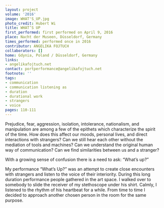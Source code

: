 ```yaml
---
layout: project
volume: '2016'
image: WHAT'S_UP.jpg
photo_credit: Hubert Wi
title: WHAT’S UP
first_performed: first performed on April 9, 2016
place: Nacht der Museen, Düsseldorf, Germany
times_performed: performed once in 2016
contributor: ANGELIKA FOJTUCH
collaborators: []
home: Gdynia, Poland / Düsseldorf, Germany
links:
- angelikafojtuch.net
contact: portperformance@angelikafojtuch.net
footnote: ''
tags:
- communication
- communication listening as
- duration
- durational work
- strangers
- voice
pages: 110-111
---
```


Prejudice, fear, aggression, isolation, intolerance, nationalism, and manipulation are among a few of the epithets which characterize the spirit of the time. How does this affect our moods, personal lives, and direct interactions with strangers? Can we still hear each other without the mediation of tools and machines? Can we understand the original human way of communication? Can we find similarities between us and a stranger?

With a growing sense of confusion there is a need to ask: “What’s up?”

My performance “What’s Up?” was an attempt to create close encounters with strangers and listen to the voice of their interiority. During this long duration performance people gathered in the art space. I walked over to somebody to slide the receiver of my stethoscope under his shirt. Calmly, I listened to the rhythm of his heartbeat for a while. From time to time I decided to approach another chosen person in the room for the same purpose.
